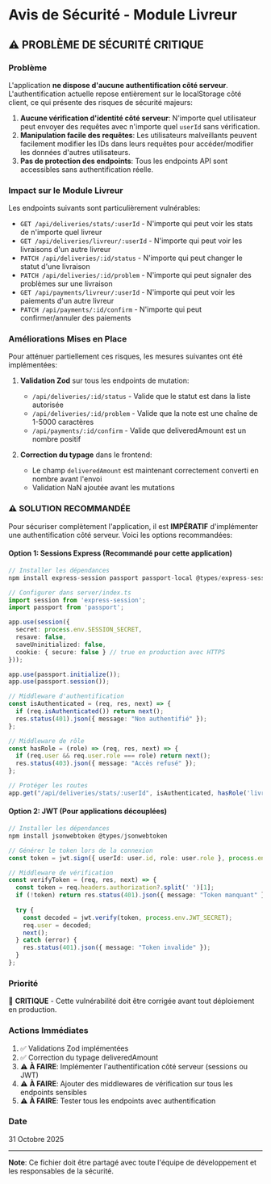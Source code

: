 # Avis de Sécurité - Module Livreur

## ⚠️ PROBLÈME DE SÉCURITÉ CRITIQUE

### Problème

L'application **ne dispose d'aucune authentification côté serveur**. L'authentification actuelle repose entièrement sur le localStorage côté client, ce qui présente des risques de sécurité majeurs:

1. **Aucune vérification d'identité côté serveur**: N'importe quel utilisateur peut envoyer des requêtes avec n'importe quel `userId` sans vérification.
2. **Manipulation facile des requêtes**: Les utilisateurs malveillants peuvent facilement modifier les IDs dans leurs requêtes pour accéder/modifier les données d'autres utilisateurs.
3. **Pas de protection des endpoints**: Tous les endpoints API sont accessibles sans authentification réelle.

### Impact sur le Module Livreur

Les endpoints suivants sont particulièrement vulnérables:
- `GET /api/deliveries/stats/:userId` - N'importe qui peut voir les stats de n'importe quel livreur
- `GET /api/deliveries/livreur/:userId` - N'importe qui peut voir les livraisons d'un autre livreur
- `PATCH /api/deliveries/:id/status` - N'importe qui peut changer le statut d'une livraison
- `PATCH /api/deliveries/:id/problem` - N'importe qui peut signaler des problèmes sur une livraison
- `GET /api/payments/livreur/:userId` - N'importe qui peut voir les paiements d'un autre livreur
- `PATCH /api/payments/:id/confirm` - N'importe qui peut confirmer/annuler des paiements

### Améliorations Mises en Place

Pour atténuer partiellement ces risques, les mesures suivantes ont été implémentées:

1. **Validation Zod** sur tous les endpoints de mutation:
   - `/api/deliveries/:id/status` - Valide que le statut est dans la liste autorisée
   - `/api/deliveries/:id/problem` - Valide que la note est une chaîne de 1-5000 caractères
   - `/api/payments/:id/confirm` - Valide que deliveredAmount est un nombre positif

2. **Correction du typage** dans le frontend:
   - Le champ `deliveredAmount` est maintenant correctement converti en nombre avant l'envoi
   - Validation NaN ajoutée avant les mutations

### ⚠️ SOLUTION RECOMMANDÉE

Pour sécuriser complètement l'application, il est **IMPÉRATIF** d'implémenter une authentification côté serveur. Voici les options recommandées:

#### Option 1: Sessions Express (Recommandé pour cette application)

```typescript
// Installer les dépendances
npm install express-session passport passport-local @types/express-session @types/passport @types/passport-local

// Configurer dans server/index.ts
import session from 'express-session';
import passport from 'passport';

app.use(session({
  secret: process.env.SESSION_SECRET,
  resave: false,
  saveUninitialized: false,
  cookie: { secure: false } // true en production avec HTTPS
}));

app.use(passport.initialize());
app.use(passport.session());

// Middleware d'authentification
const isAuthenticated = (req, res, next) => {
  if (req.isAuthenticated()) return next();
  res.status(401).json({ message: "Non authentifié" });
};

// Middleware de rôle
const hasRole = (role) => (req, res, next) => {
  if (req.user && req.user.role === role) return next();
  res.status(403).json({ message: "Accès refusé" });
};

// Protéger les routes
app.get("/api/deliveries/stats/:userId", isAuthenticated, hasRole('livreur'), ...);
```

#### Option 2: JWT (Pour applications découplées)

```typescript
// Installer les dépendances
npm install jsonwebtoken @types/jsonwebtoken

// Générer le token lors de la connexion
const token = jwt.sign({ userId: user.id, role: user.role }, process.env.JWT_SECRET);

// Middleware de vérification
const verifyToken = (req, res, next) => {
  const token = req.headers.authorization?.split(' ')[1];
  if (!token) return res.status(401).json({ message: "Token manquant" });
  
  try {
    const decoded = jwt.verify(token, process.env.JWT_SECRET);
    req.user = decoded;
    next();
  } catch (error) {
    res.status(401).json({ message: "Token invalide" });
  }
};
```

### Priorité

🔴 **CRITIQUE** - Cette vulnérabilité doit être corrigée avant tout déploiement en production.

### Actions Immédiates

1. ✅ Validations Zod implémentées
2. ✅ Correction du typage deliveredAmount
3. ⚠️ **À FAIRE**: Implémenter l'authentification côté serveur (sessions ou JWT)
4. ⚠️ **À FAIRE**: Ajouter des middlewares de vérification sur tous les endpoints sensibles
5. ⚠️ **À FAIRE**: Tester tous les endpoints avec authentification

### Date

31 Octobre 2025

---

**Note**: Ce fichier doit être partagé avec toute l'équipe de développement et les responsables de la sécurité.
